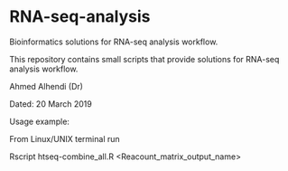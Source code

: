 # RNA-seq-analysis
Bioinformatics solutions for RNA-seq analysis workflow.

This repository contains small scripts that provide solutions for RNA-seq analysis workflow.

Ahmed Alhendi (Dr)

Dated: 20 March 2019




Usage example:

From Linux/UNIX terminal run

Rscript  htseq-combine_all.R  <workdir> <Reacount_matrix_output_name>
